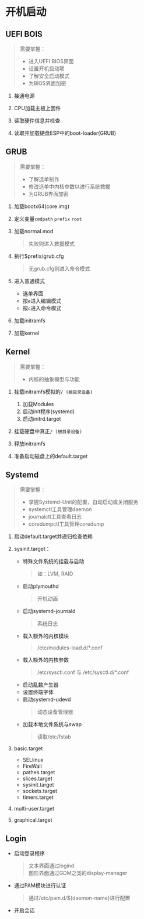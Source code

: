 # 开机启动
## UEFI BOIS
<!-- entry begin: uefi bios boot -->
> 需要掌握：
> * 进入UEFI BIOS界面
> * 设置开机启动项
> * 了解安全启动模式
> * 为BIOS界面加密

1. 接通电源

2. CPU加载主板上固件
3. 读取硬件信息并检查
4. 读取并加载硬盘ESP中的boot-loader(GRUB)
<!-- entry end -->

## GRUB
<!-- entry begin: boot grub -->
> 需要掌握：
> * 了解选单制作
> * 修改选单中内核参数以进行系统救援
> * 为GRUB界面加密

1. 加载bootx64(core.img)

2. 定义变量`cmdpath` `prefix` `root`
3. 加载normal.mod
    > 失败则进入救援模式
4. 执行$prefix/grub.cfg
    > 无grub.cfg则进入命令模式
5. 进入普通模式
    * 选单界面
    * 按`e`进入编辑模式
    * 按`c`进入命令模式
6. 加载initramfs
7. 加载kernel
<!-- entry end -->

## Kernel
<!-- entry begin: boot kernel -->
> 需要掌握：
> * 内核的抽象模型与功能

1. 挂载initramfs模拟的`/ (根目录设备)`
    1. 加载Modules
    2. 启动init程序(systemd)
    3. 启动initrd.target

2. 挂载硬盘中真正`/ (根目录设备)`
3. 释放initramfs
4. 准备启动磁盘上的default.target
<!-- entry end -->

## Systemd
<!-- entry begin: boot systemd -->
> 需要掌握：
> * 掌握Systemd-Unit的配置，自动启动或关闭服务
> * systemctl工具管理daemon
> * journalctl工具查看日志
> * coredumpctl工具管理coredump

1. 启动default.target并递归检查依赖

2. sysinit.target：
    * 特殊文件系统的挂载与启动
        > 如：LVM, RAID
    * 启动plymouthd
        > 开机动画
    * 启动systemd-journald
        > 系统日志
    * 载入额外的内核模块
        > /etc/modules-load.d/*.conf
    * 载入额外的内核参数
        > /etc/sysctl.conf 与 /etc/sysctl.d/*.conf
    * 启动乱数产生器
    * 设置终端字体
    * 启动systemd-udevd
        > 动态设备管理器
    * 加载本地文件系统与swap
        > 读取/etc/fstab

3. basic.target
    * SELlinux
    * FireWall
    * pathes.target
    * slices.target
    * sysinit.target
    * sockets.target
    * timers.target
4. multi-user.target
5. graphical.target
<!-- entry end -->

## Login
<!-- entry begin: boot login -->
* 启动登录程序
    > 文本界面通过logind  
    > 图形界面通过GDM之类的display-manager
* 通过PAM模块进行认证
    > 通过/etc/pam.d/${daemon-name}进行配置
* 开启会话
<!-- entry end -->

